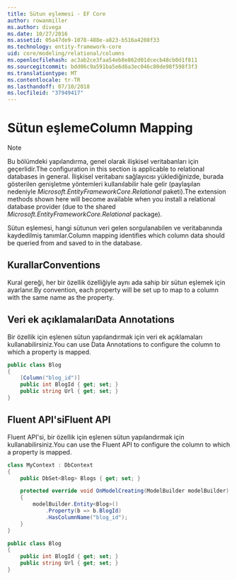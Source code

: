 ```yaml
---
title: Sütun eşlemesi - EF Core
author: rowanmiller
ms.author: divega
ms.date: 10/27/2016
ms.assetid: 05a47de9-1078-488e-a823-b516a4208f33
ms.technology: entity-framework-core
uid: core/modeling/relational/columns
ms.openlocfilehash: ac3ab2ce3faa54eb8e862d01dcecb48cb0d1f811
ms.sourcegitcommit: bdd06c9a591ba5e6d6a3ec046c80de98f598f3f3
ms.translationtype: MT
ms.contentlocale: tr-TR
ms.lasthandoff: 07/10/2018
ms.locfileid: "37949417"
---
```

# <a name="column-mapping"></a><span data-ttu-id="6f206-102">Sütun eşleme</span><span class="sxs-lookup"><span data-stu-id="6f206-102">Column Mapping</span></span>

> [!NOTE]  
> <span data-ttu-id="6f206-103">Bu bölümdeki yapılandırma, genel olarak ilişkisel veritabanları için geçerlidir.</span><span class="sxs-lookup"><span data-stu-id="6f206-103">The configuration in this section is applicable to relational databases in general.</span></span> <span data-ttu-id="6f206-104">İlişkisel veritabanı sağlayıcısı yüklediğinizde, burada gösterilen genişletme yöntemleri kullanılabilir hale gelir (paylaşılan nedeniyle *Microsoft.EntityFrameworkCore.Relational* paketi).</span><span class="sxs-lookup"><span data-stu-id="6f206-104">The extension methods shown here will become available when you install a relational database provider (due to the shared *Microsoft.EntityFrameworkCore.Relational* package).</span></span>

<span data-ttu-id="6f206-105">Sütun eşlemesi, hangi sütunun veri gelen sorgulanabilen ve veritabanında kaydedilmiş tanımlar.</span><span class="sxs-lookup"><span data-stu-id="6f206-105">Column mapping identifies which column data should be queried from and saved to in the database.</span></span>

## <a name="conventions"></a><span data-ttu-id="6f206-106">Kurallar</span><span class="sxs-lookup"><span data-stu-id="6f206-106">Conventions</span></span>

<span data-ttu-id="6f206-107">Kural gereği, her bir özellik özelliğiyle aynı ada sahip bir sütun eşlemek için ayarlanır.</span><span class="sxs-lookup"><span data-stu-id="6f206-107">By convention, each property will be set up to map to a column with the same name as the property.</span></span>

## <a name="data-annotations"></a><span data-ttu-id="6f206-108">Veri ek açıklamaları</span><span class="sxs-lookup"><span data-stu-id="6f206-108">Data Annotations</span></span>

<span data-ttu-id="6f206-109">Bir özellik için eşlenen sütun yapılandırmak için veri ek açıklamaları kullanabilirsiniz.</span><span class="sxs-lookup"><span data-stu-id="6f206-109">You can use Data Annotations to configure the column to which a property is mapped.</span></span>

<!-- [!code-csharp[Main](samples/core/relational/Modeling/DataAnnotations/Samples/Relational/Column.cs?highlight=3)] -->
``` csharp
public class Blog
{
    [Column("blog_id")]
    public int BlogId { get; set; }
    public string Url { get; set; }
}
```

## <a name="fluent-api"></a><span data-ttu-id="6f206-110">Fluent API'si</span><span class="sxs-lookup"><span data-stu-id="6f206-110">Fluent API</span></span>

<span data-ttu-id="6f206-111">Fluent API'si, bir özellik için eşlenen sütun yapılandırmak için kullanabilirsiniz.</span><span class="sxs-lookup"><span data-stu-id="6f206-111">You can use the Fluent API to configure the column to which a property is mapped.</span></span>

<!-- [!code-csharp[Main](samples/core/relational/Modeling/FluentAPI/Samples/Relational/Column.cs?highlight=7,8,9)] -->
``` csharp
class MyContext : DbContext
{
    public DbSet<Blog> Blogs { get; set; }

    protected override void OnModelCreating(ModelBuilder modelBuilder)
    {
        modelBuilder.Entity<Blog>()
            .Property(b => b.BlogId)
            .HasColumnName("blog_id");
    }
}

public class Blog
{
    public int BlogId { get; set; }
    public string Url { get; set; }
}
```
